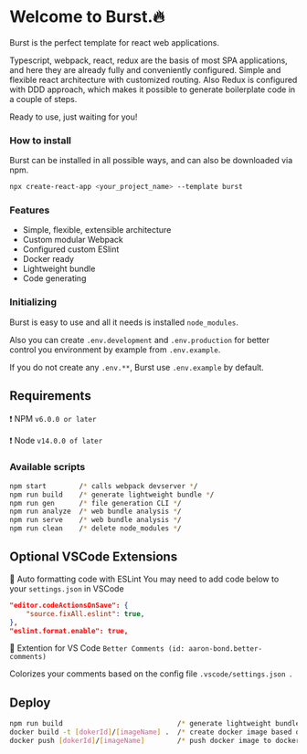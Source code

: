 # Welcome to Burst.🔥

Burst is the perfect template for react web applications.

Typescript, webpack, react, redux are the basis of most SPA applications, and here they are already fully and conveniently configured. Simple and flexible react architecture with customized routing. Also Redux is configured with DDD approach, which makes it possible to generate boilerplate code in a couple of steps.

Ready to use, just waiting for you!

### How to install
Burst can be installed in all possible ways, and can also be downloaded via npm.
```sh
npx create-react-app <your_project_name> --template burst
```
### Features
 - Simple, flexible, extensible architecture
 - Custom modular Webpack
 - Configured custom ESlint
 - Docker ready
 - Lightweight bundle
 - Code generating

### Initializing
Burst is easy to use and all it needs is installed `node_modules`.

Also you can create `.env.development` and `.env.production` for better control you environment by example from `.env.example`.

If you do not create any `.env.**`, Burst use `.env.example` by default.

## Requirements
❗️ NPM `v6.0.0 or later`

❗️ Node `v14.0.0 of later`

### Available scripts
```sh
npm start        /* calls webpack devserver */
npm run build    /* generate lightweight bundle */
npm run gen      /* file generation CLI */
npm run analyze  /* web bundle analysis */
npm run serve    /* web bundle analysis */
npm run clean    /* delete node_modules */
```
## Optional VSCode Extensions
📍 Auto formatting code with ESLint
You may need to add code below to your `settings.json` in VSCode
```json
"editor.codeActionsOnSave": {
    "source.fixAll.eslint": true,
},
"eslint.format.enable": true,
```

📍 Extention for VS Code `Better Comments (id: aaron-bond.better-comments)`

Сolorizes your comments based on the config file ```.vscode/settings.json ```.

## Deploy
```sh
npm run build                            /* generate lightweight bundle */
docker build -t [dokerId]/[imageName] .  /* create docker image based on build */
docker push [dokerId]/[imageName]        /* push docker image to dockerHub */
```
